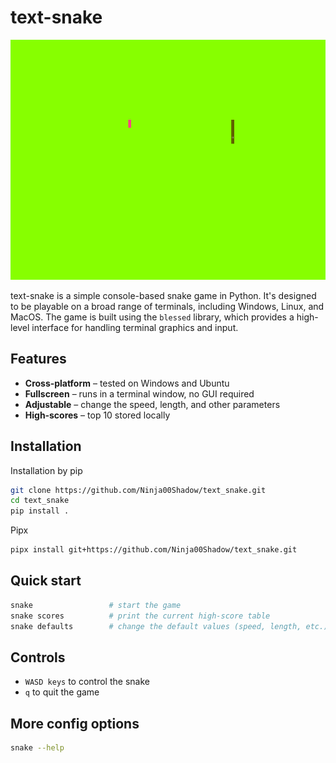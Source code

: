 # text-snake

<p align="center">
  <img width="600" height="384" src="docs/demo.gif">
</p>

text-snake is a simple console-based snake game in Python. It's designed to be playable on a broad range of terminals, including Windows, Linux, and MacOS. 
The game is built using the `blessed` library, which provides a high-level interface for handling terminal graphics and input.

## Features

* **Cross‑platform** – tested on Windows and Ubuntu
* **Fullscreen** – runs in a terminal window, no GUI required
* **Adjustable** – change the speed, length, and other parameters
* **High‑scores** – top 10 stored locally

## Installation

Installation by pip
```bash
git clone https://github.com/Ninja00Shadow/text_snake.git
cd text_snake
pip install .
```

Pipx
```bash
pipx install git+https://github.com/Ninja00Shadow/text_snake.git
```

## Quick start
```bash
snake                 # start the game
snake scores          # print the current high‑score table
snake defaults        # change the default values (speed, length, etc.)
```

## Controls
- `WASD keys` to control the snake
- `q` to quit the game

## More config options
```bash
snake --help
```

